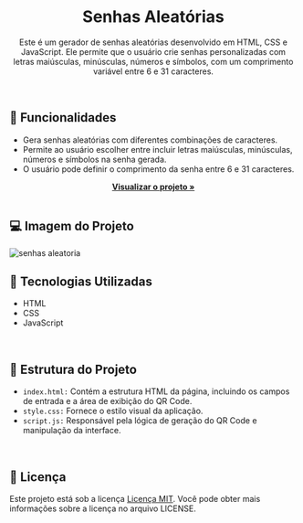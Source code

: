 <div align="center">
  <h1 align="center">Senhas Aleatórias</h1>
  <p align="center">
   Este é um gerador de senhas aleatórias desenvolvido em HTML, CSS e JavaScript. Ele permite que o usuário crie senhas personalizadas com letras maiúsculas, minúsculas, números e símbolos, com um comprimento variável entre 6 e 31 caracteres.
</p>
  <br />
</div>

## 📱 Funcionalidades
- Gera senhas aleatórias com diferentes combinações de caracteres.
- Permite ao usuário escolher entre incluir letras maiúsculas, minúsculas, números e símbolos na senha gerada.
- O usuário pode definir o comprimento da senha entre 6 e 31 caracteres.

<div align="center">
  <a href="https://moniquecarvalho.github.io/senhas-aleatoria/"><strong>Visualizar o projeto »</strong></a>
    <br />
    <br />
</div>   

## 💻 Imagem do Projeto 
![senhas aleatoria](https://github.com/Moniquecarvalho/senhas-aleatoria/assets/96195106/4cd2f5c2-0d5b-4e8d-9316-bdc730b496de)



## 🚀 Tecnologias Utilizadas

* HTML
* CSS
* JavaScript
<br />


## 📂 Estrutura do Projeto

- `index.html:` Contém a estrutura HTML da página, incluindo os campos de entrada e a área de exibição do QR Code.
- `style.css:` Fornece o estilo visual da aplicação.
- `script.js:` Responsável pela lógica de geração do QR Code e manipulação da interface.
<br />


## 📝 Licença

Este projeto está sob a licença  [Licença MIT](license.md). Você pode obter mais informações sobre a licença no arquivo LICENSE.
<br />
<br />

